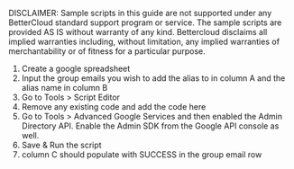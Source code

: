 DISCLAIMER: Sample scripts in this guide are not supported under any BetterCloud standard support program or service. The sample scripts are provided AS IS without warranty of any kind. Bettercloud disclaims all implied warranties including, without limitation, any implied warranties of merchantability or of fitness for a particular purpose.

1) Create a google spreadsheet 
2) Input the group emails you wish to add the alias to in column A and the alias name in column B
3) Go to Tools > Script Editor
4) Remove any existing code and add the code here
5) Go to Tools > Advanced Google Services and then enabled the Admin Directory API. Enable the Admin SDK from the Google API console as well.
6) Save & Run the script
7) column C should populate with SUCCESS in the group email row
